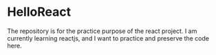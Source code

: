 # HelloReact
The repository is for the practice purpose of the react project.
I am currently learning reactjs, and I want to practice and preserve the code here.
